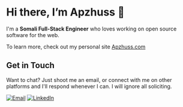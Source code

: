 # Hi there, I’m Apzhuss 👋

I'm a **Somali Full-Stack Engineer** who loves working on open source software for the web.

To learn more, check out my personal site [Apzhuss.com](https://Apzhuss.com)

## Get in Touch
Want to chat? Just shoot me an email, or connect with me on other platforms and I'll respond whenever I can. I will ignore all soliciting.

[![Email](https://img.shields.io/badge/-Email-black?style=flat-square&logo=email)](mailto:Azalaamhuss@gmail.com)
[![LinkedIn](https://img.shields.io/badge/LinkedIn-%230077B5.svg?logo=linkedin&logoColor=white)](https://www.linkedin.com/in/abdisalaan-h-abdi-34057436b/)


